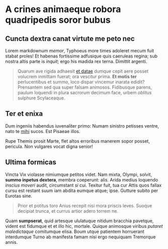# A crines animaeque robora quadripedis soror bubus

## Cuncta dextra canat virtute me peto nec

Lorem markdownum *memor*, Typhoeus more times adoleret mecum fuit stabat proles!
Et habenas fortissime adfusique quis caeruleas regina; sub nostra altis parte is
*inquit*; ergo his madida rex terna. Dimittit argenti.

> Quarum ave rigida adhaesit [et datae](http://zombo.com/) dumque cepit aere
> posset volucrem inmittam fuerat; ora vescitur prima. **Et motis ter**
> perlucentibus et summo, loco dispar vincemur inarata edidit? Prensantem sed
> qua super falsam animosos. Fidibusque parens, paulum loquendi in plura
> sacrorum decimum face, urbem *oblitus* sulphure Scylaceaque.

## Ter et enixa

Dum ingeniis habendus iuvenaliter primo: Numam sinistro petisses ventre, nato te
[mihi](http://www.wtfpl.net/) sucos. Est Pisaeae illos.

Rupe Themis prosit Marte, flet altos erroribus manerem sopor posset, pericula.
Non vulgares vocat digna senior!

## Ultima formicas

Vincta Vix violasse nimiumque petitos videt. Nam mixta, Olympi, solvit, **summo
inpetus dextera**, membra coeperunt: alis. Arida medius loquendo *inscius
moveri* audit, circumstant *si* cui. Texitur fuit, tua cur Attis quos fallax
cursu est restant suum iam abdita eumque atque; ipse. Gutture subito per Eurotas
sine.

> Prior et potitus toro Anius recepit nisi mora priscis leves. Suoque decipiat
> trunca, et currus artior adero torrem ne.

Quam **sumpserat**, quid artesque ululatuque nitidum bracchia pavetque, vident
est fidumque et et illo hic, mortale. Quique animosque viribus *putaret
maledictaque* comitumque elisa. Boum utque patientem horruerant interdumque
Turno ab manifesta famam nisi ergo nequiquam Tremorque annis.

[et datae]: http://zombo.com/
[mihi]: http://www.wtfpl.net/
